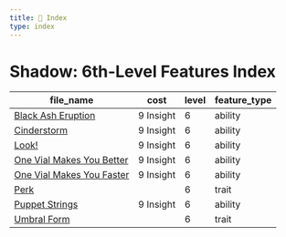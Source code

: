 ```yaml
---
title: 📑 Index
type: index
---
```


# Shadow: 6th-Level Features Index

| file_name                                                      | cost      | level | feature_type |
| -------------------------------------------------------------- | --------- | ----- | ------------ |
| [Black Ash Eruption](Black%20Ash%20Eruption)                   | 9 Insight | 6     | ability      |
| [Cinderstorm](Cinderstorm)                                     | 9 Insight | 6     | ability      |
| [Look!](Look%21)                                               | 9 Insight | 6     | ability      |
| [One Vial Makes You Better](One%20Vial%20Makes%20You%20Better) | 9 Insight | 6     | ability      |
| [One Vial Makes You Faster](One%20Vial%20Makes%20You%20Faster) | 9 Insight | 6     | ability      |
| [Perk](Perk)                                                   |           | 6     | trait        |
| [Puppet Strings](Puppet%20Strings)                             | 9 Insight | 6     | ability      |
| [Umbral Form](Umbral%20Form)                                   |           | 6     | trait        |
